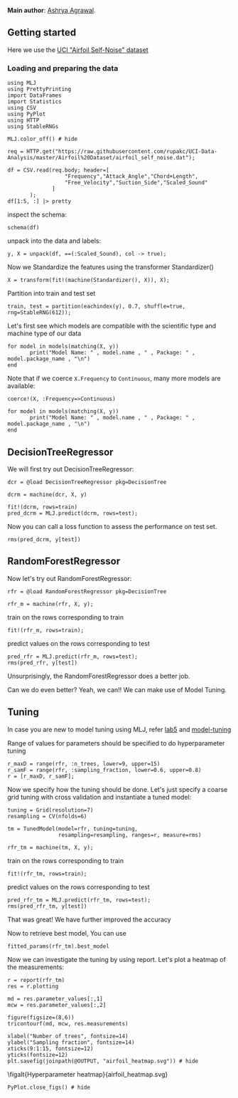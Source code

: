 <!--This file was generated, do not modify it.-->
**Main author**: [Ashrya Agrawal](https://github.com/ashryaagr).

## Getting started
Here we use the [UCI "Airfoil Self-Noise" dataset](http://archive.ics.uci.edu/ml/datasets/Airfoil+Self-Noise)
### Loading and  preparing the data

```julia:ex1
using MLJ
using PrettyPrinting
import DataFrames
import Statistics
using CSV
using PyPlot
using HTTP
using StableRNGs

MLJ.color_off() # hide

req = HTTP.get("https://raw.githubusercontent.com/rupakc/UCI-Data-Analysis/master/Airfoil%20Dataset/airfoil_self_noise.dat");

df = CSV.read(req.body; header=[
                  "Frequency","Attack_Angle","Chord+Length",
                  "Free_Velocity","Suction_Side","Scaled_Sound"
              ]
       );
df[1:5, :] |> pretty
```

inspect the schema:

```julia:ex2
schema(df)
```

unpack into the data and labels:

```julia:ex3
y, X = unpack(df, ==(:Scaled_Sound), col -> true);
```

Now we Standardize the features using the transformer Standardizer()

```julia:ex4
X = transform(fit!(machine(Standardizer(), X)), X);
```

Partition into train and test set

```julia:ex5
train, test = partition(eachindex(y), 0.7, shuffle=true, rng=StableRNG(612));
```

Let's first see which models are compatible with the scientific type and machine type of our data

```julia:ex6
for model in models(matching(X, y))
       print("Model Name: " , model.name , " , Package: " , model.package_name , "\n")
end
```

Note that if we coerce `X.Frequency` to `Continuous`, many more models are available:

```julia:ex7
coerce!(X, :Frequency=>Continuous)

for model in models(matching(X, y))
       print("Model Name: " , model.name , " , Package: " , model.package_name , "\n")
end
```

## DecisionTreeRegressor

We will first try out DecisionTreeRegressor:

```julia:ex8
dcr = @load DecisionTreeRegressor pkg=DecisionTree

dcrm = machine(dcr, X, y)

fit!(dcrm, rows=train)
pred_dcrm = MLJ.predict(dcrm, rows=test);
```

Now you can call a loss function to assess the performance on test set.

```julia:ex9
rms(pred_dcrm, y[test])
```

## RandomForestRegressor

Now let's try out RandomForestRegressor:

```julia:ex10
rfr = @load RandomForestRegressor pkg=DecisionTree

rfr_m = machine(rfr, X, y);
```

train on the rows corresponding to train

```julia:ex11
fit!(rfr_m, rows=train);
```

predict values on the rows corresponding to test

```julia:ex12
pred_rfr = MLJ.predict(rfr_m, rows=test);
rms(pred_rfr, y[test])
```

Unsurprisingly, the RandomForestRegressor does a better job.

Can we do even better? Yeah, we can!! We can make use of Model Tuning.

## Tuning

In case you are new to model tuning using MLJ, refer [lab5](https://alan-turing-institute.github.io/MLJTutorials/isl/lab-5/) and [model-tuning](https://alan-turing-institute.github.io/MLJTutorials/getting-started/model-tuning/)

Range of values for parameters should be specified to do hyperparameter tuning

```julia:ex13
r_maxD = range(rfr, :n_trees, lower=9, upper=15)
r_samF = range(rfr, :sampling_fraction, lower=0.6, upper=0.8)
r = [r_maxD, r_samF];
```

Now we specify how the tuning should be done. Let's just specify a coarse grid tuning with cross validation and instantiate a tuned model:

```julia:ex14
tuning = Grid(resolution=7)
resampling = CV(nfolds=6)

tm = TunedModel(model=rfr, tuning=tuning,
                resampling=resampling, ranges=r, measure=rms)

rfr_tm = machine(tm, X, y);
```

train on the rows corresponding to train

```julia:ex15
fit!(rfr_tm, rows=train);
```

predict values on the rows corresponding to test

```julia:ex16
pred_rfr_tm = MLJ.predict(rfr_tm, rows=test);
rms(pred_rfr_tm, y[test])
```

That was great! We have further improved the accuracy

Now to retrieve best model, You can use

```julia:ex17
fitted_params(rfr_tm).best_model
```

Now we can investigate the tuning by using report.
Let's plot a heatmap of the measurements:

```julia:ex18
r = report(rfr_tm)
res = r.plotting

md = res.parameter_values[:,1]
mcw = res.parameter_values[:,2]

figure(figsize=(8,6))
tricontourf(md, mcw, res.measurements)

xlabel("Number of trees", fontsize=14)
ylabel("Sampling fraction", fontsize=14)
xticks(9:1:15, fontsize=12)
yticks(fontsize=12)
plt.savefig(joinpath(@OUTPUT, "airfoil_heatmap.svg")) # hide
```

\figalt{Hyperparameter heatmap}{airfoil_heatmap.svg}

```julia:ex19
PyPlot.close_figs() # hide
```

